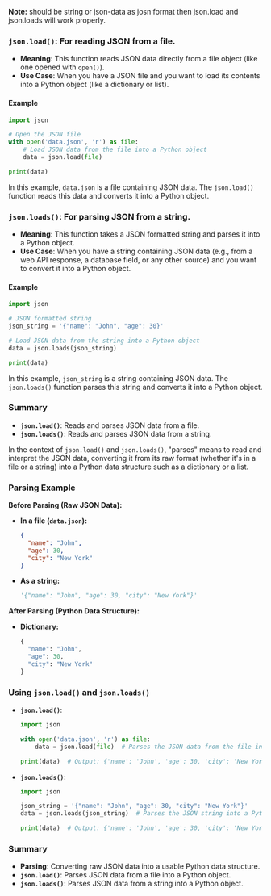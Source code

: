 **Note:** should be string or json-data as josn format then  json.load and json.loads will work properly.
### `json.load()`: For reading JSON from a file.
- **Meaning**: This function reads JSON data directly from a file object (like one opened with `open()`).
- **Use Case**: When you have a JSON file and you want to load its contents into a Python object (like a dictionary or list).

#### Example
```python
import json

# Open the JSON file
with open('data.json', 'r') as file:
    # Load JSON data from the file into a Python object
    data = json.load(file)

print(data)
```
In this example, `data.json` is a file containing JSON data. The `json.load()` function reads this data and converts it into a Python object.

### `json.loads()`: For parsing JSON from a string.
- **Meaning**: This function takes a JSON formatted string and parses it into a Python object.
- **Use Case**: When you have a string containing JSON data (e.g., from a web API response, a database field, or any other source) and you want to convert it into a Python object.

#### Example
```python
import json

# JSON formatted string
json_string = '{"name": "John", "age": 30}'

# Load JSON data from the string into a Python object
data = json.loads(json_string)

print(data)
```
In this example, `json_string` is a string containing JSON data. The `json.loads()` function parses this string and converts it into a Python object.

### Summary
- **`json.load()`**: Reads and parses JSON data from a file.
- **`json.loads()`**: Reads and parses JSON data from a string.

In the context of `json.load()` and `json.loads()`, "parses" means to read and interpret the JSON data, converting it from its raw format (whether it's in a file or a string) into a Python data structure such as a dictionary or a list. 

### Parsing Example

**Before Parsing (Raw JSON Data):**
- **In a file (`data.json`):**
  ```json
  {
    "name": "John",
    "age": 30,
    "city": "New York"
  }
  ```

- **As a string:**
  ```python
  '{"name": "John", "age": 30, "city": "New York"}'
  ```

**After Parsing (Python Data Structure):**
- **Dictionary:**
  ```python
  {
    "name": "John",
    "age": 30,
    "city": "New York"
  }
  ```

### Using `json.load()` and `json.loads()`

- **`json.load()`**:
  ```python
  import json

  with open('data.json', 'r') as file:
      data = json.load(file)  # Parses the JSON data from the file into a Python dictionary

  print(data)  # Output: {'name': 'John', 'age': 30, 'city': 'New York'}
  ```

- **`json.loads()`**:
  ```python
  import json

  json_string = '{"name": "John", "age": 30, "city": "New York"}'
  data = json.loads(json_string)  # Parses the JSON string into a Python dictionary

  print(data)  # Output: {'name': 'John', 'age': 30, 'city': 'New York'}
  ```

### Summary
- **Parsing**: Converting raw JSON data into a usable Python data structure.
- **`json.load()`**: Parses JSON data from a file into a Python object.
- **`json.loads()`**: Parses JSON data from a string into a Python object.
